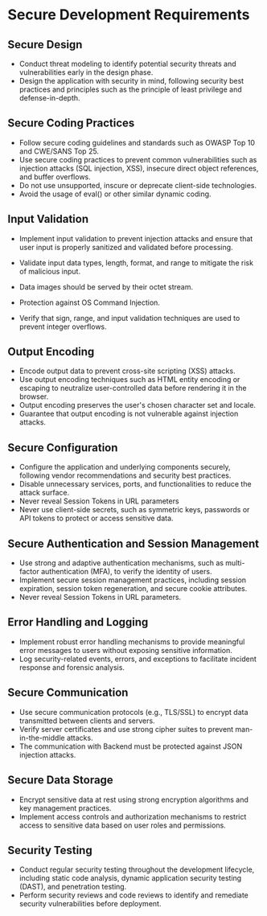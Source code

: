 # Secure Development Requirements

## Secure Design

- Conduct threat modeling to identify potential security threats and vulnerabilities early in the design phase.
- Design the application with security in mind, following security best practices and principles such as the principle of least privilege and defense-in-depth.

## Secure Coding Practices

- Follow secure coding guidelines and standards such as OWASP Top 10 and CWE/SANS Top 25.
- Use secure coding practices to prevent common vulnerabilities such as injection attacks (SQL injection, XSS), insecure direct object references, and buffer overflows.
- Do not use unsupported, inscure or deprecate client-side technologies.
- Avoid the usage of eval() or other similar dynamic coding.

## Input Validation

- Implement input validation to prevent injection attacks and ensure that user input is properly sanitized and validated before processing.
- Validate input data types, length, format, and range to mitigate the risk of malicious input.
- Data images should be served by their octet stream.
  
- Protection against OS Command Injection.
- Verify that sign, range, and input validation techniques are used to prevent integer overflows.

## Output Encoding

- Encode output data to prevent cross-site scripting (XSS) attacks.
- Use output encoding techniques such as HTML entity encoding or escaping to neutralize user-controlled data before rendering it in the browser.
- Output encoding preserves the user's chosen character set and locale.
- Guarantee that output encoding is not vulnerable against injection attacks.

## Secure Configuration

- Configure the application and underlying components securely, following vendor recommendations and security best practices.
- Disable unnecessary services, ports, and functionalities to reduce the attack surface.
- Never reveal Session Tokens in URL parameters
- Never use client-side secrets, such as symmetric keys, passwords or API tokens to protect or access sensitive data.

## Secure Authentication and Session Management

- Use strong and adaptive authentication mechanisms, such as multi-factor authentication (MFA), to verify the identity of users.
- Implement secure session management practices, including session expiration, session token regeneration, and secure cookie attributes.
- Never reveal Session Tokens in URL parameters.

## Error Handling and Logging

- Implement robust error handling mechanisms to provide meaningful error messages to users without exposing sensitive information.
- Log security-related events, errors, and exceptions to facilitate incident response and forensic analysis.

## Secure Communication

- Use secure communication protocols (e.g., TLS/SSL) to encrypt data transmitted between clients and servers.
- Verify server certificates and use strong cipher suites to prevent man-in-the-middle attacks.
- The communication with Backend must be protected against JSON injection attacks.

## Secure Data Storage

- Encrypt sensitive data at rest using strong encryption algorithms and key management practices.
- Implement access controls and authorization mechanisms to restrict access to sensitive data based on user roles and permissions.

## Security Testing

- Conduct regular security testing throughout the development lifecycle, including static code analysis, dynamic application security testing (DAST), and penetration testing.
- Perform security reviews and code reviews to identify and remediate security vulnerabilities before deployment.